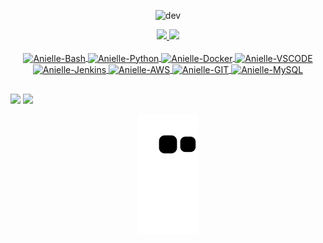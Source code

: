 <div align="center">
  
  ![dev](https://user-images.githubusercontent.com/43620509/175441794-33439cf4-66d3-4aaa-8344-8b866f484daf.gif)
  
</div>


<div align="center">
  <a href="https://github.com/AnielleLuiz">
  <img height="180em" src="https://github-readme-stats.vercel.app/api?username=AnielleLuiz&show_icons=true&theme=panda&include_all_commits=true&count_private=true"/>
  <img height="180em" src="https://github-readme-stats.vercel.app/api/top-langs/?username=AnielleLuiz&layout=compact&langs_count=7&theme=panda"/>
</div>

<div align="center">
  <div style="display: inline_block"><br>
  <img align="center" alt="Anielle-Bash" height="30" width="40" src="https://user-images.githubusercontent.com/43620509/175439668-c9776560-bca3-4005-b5f0-1cfae303e65a.svg">
  <img align="center" alt="Anielle-Python" height="30" width="40" src="https://user-images.githubusercontent.com/43620509/175439192-96f5cd8b-a5a6-4d21-98a5-65848d84c203.svg">
  <img align="center" alt="Anielle-Docker" height="30" width="40" src="https://user-images.githubusercontent.com/43620509/175438920-de1e8ba4-ab1b-4357-99d8-877cda06ed94.svg">
  <img align="center" alt="Anielle-VSCODE" height="30" width="40" src="https://user-images.githubusercontent.com/43620509/175439411-f6dc330a-5c8f-49b3-8544-47e8479c5c4f.svg">
  <img align="center" alt="Anielle-Jenkins" height="30" width="40" src="https://user-images.githubusercontent.com/43620509/175439539-c0a13390-a8c6-4937-9c0e-c923a8b3f941.svg">
  <img align="center" alt="Anielle-AWS" height="30" width="40" src="https://user-images.githubusercontent.com/43620509/175438718-b1510e07-2331-4358-93ac-39d2be6d051e.svg">
  <img align="center" alt="Anielle-GIT" height="30" width="40"  src="https://user-images.githubusercontent.com/43620509/175439266-7fba1f4d-d357-4105-9966-6e93acdf8fb6.svg">
  <img align="center" alt="Anielle-MySQL" height="30" width="40"  src="https://user-images.githubusercontent.com/43620509/175439791-941a35cf-a4bc-4f59-bf3d-82e94d0af91b.svg">
  </div>
</div>

  ##

<div> 
  <a href="https://instagram.com/AnielleLuiz" target="_blank"><img src="https://img.shields.io/badge/-Instagram-%23E4405F?style=for-the-badge&logo=instagram&logoColor=white" target="_blank"></a>
  <a href="www.linkedin.com/in/anielle-luiz-costa/" target="_blank"><img src="https://img.shields.io/badge/-LinkedIn-%230077B5?style=for-the-badge&logo=linkedin&logoColor=white" target="_blank"></a> 
</div>
  
<div align="center">
    
   ![Snake animation](https://github.com/AnielleLuiz/AnielleLuiz/blob/output/github-contribution-grid-snake.svg)
    
</div>
  

